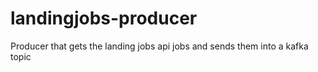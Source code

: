 # landingjobs-producer
Producer that gets the landing jobs api jobs and sends them into a kafka topic
